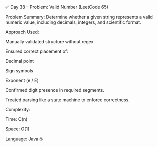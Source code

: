 ✅ Day 38 – Problem: Valid Number (LeetCode 65)

Problem Summary:
Determine whether a given string represents a valid numeric value, including decimals, integers, and scientific format.

Approach Used:

Manually validated structure without regex.

Ensured correct placement of:

Decimal point

Sign symbols

Exponent (e / E)

Confirmed digit presence in required segments.

Treated parsing like a state machine to enforce correctness.

Complexity:

Time: O(n)

Space: O(1)

Language: Java ☕
